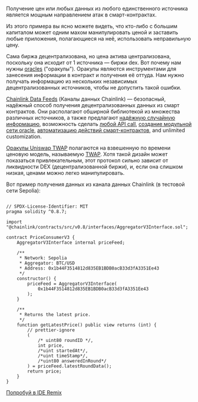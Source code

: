 Получение цен или любых данных из любого единственного источника является мощным направлением атак в смарт-контрактах.

Из этого примера вы ясно можете видеть, что кто-либо с большим капиталом может одним махом манипулировать ценой и заставить любые приложения, полагающиеся на неё, использовать неправильную цену.

Сама биржа децентрализована, но цена актива централизована, поскольку она исходит от 1 источника — биржи dex. Вот почему нам нужны [oracles](https://betterprogramming.pub/what-is-a-blockchain-oracle-f5ccab8dbd72?source=friends_link&sk=d921a38466df8a9176ed8dd767d8c77d) ("оракулы"). Оракулы являются инструментами для занесения информации в контракт и получения её оттуда. Нам нужно получать информацию из нескольких независимых децентрализованных источников, чтобы не допустить такой ошибки.

[Chainlink Data Feeds](https://docs.chain.link/docs/get-the-latest-price) (Каналы данных Chainlink) — безопасный, надёжный способ получения децентрализованных данных из смарт контрактов. Они располагают обширной библиотекой из множества различных источников, а также предлагают [надёжную случайную информацию](https://docs.chain.link/docs/chainlink-vrf), возможность сделать [любой API call](https://docs.chain.link/docs/make-a-http-get-request), [создание модульной сети oracle](https://docs.chain.link/docs/architecture-decentralized-model), [автоматизацию действий смарт-контрактов](https://docs.chain.link/docs/kovan-keeper-network-beta), and unlimited customization. 

[Оракулы Uniswap TWAP](https://docs.uniswap.org/contracts/v2/concepts/core-concepts/oracles) полагаются на взвешенную по времени ценовую модель, называемую [TWAP](https://en.wikipedia.org/wiki/Time-weighted_average_price#). Хотя такой дизайн может показаться привлекательным, этот протокол сильно зависит от ликвидности DEX (децентрализованной биржи), и, если она слишком низкая, ценами можно легко манипулировать.


Вот пример получения данных из канала данных Chainlink (в тестовой сети Sepolia):
```

// SPDX-License-Identifier: MIT
pragma solidity ^0.8.7;

import "@chainlink/contracts/src/v0.8/interfaces/AggregatorV3Interface.sol";

contract PriceConsumerV3 {
    AggregatorV3Interface internal priceFeed;

    /**
     * Network: Sepolia
     * Aggregator: BTC/USD
     * Address: 0x1b44F3514812d835EB1BDB0acB33d3fA3351Ee43
     */
    constructor() {
        priceFeed = AggregatorV3Interface(
            0x1b44F3514812d835EB1BDB0acB33d3fA3351Ee43
        );
    }

    /**
     * Returns the latest price.
     */
    function getLatestPrice() public view returns (int) {
        // prettier-ignore
        (
            /* uint80 roundID */,
            int price,
            /*uint startedAt*/,
            /*uint timeStamp*/,
            /*uint80 answeredInRound*/
        ) = priceFeed.latestRoundData();
        return price;
    }
}
```
[Попробуй в IDE Remix](https://remix.ethereum.org/#url=https://docs.chain.link/samples/PriceFeeds/PriceConsumerV3.sol)
